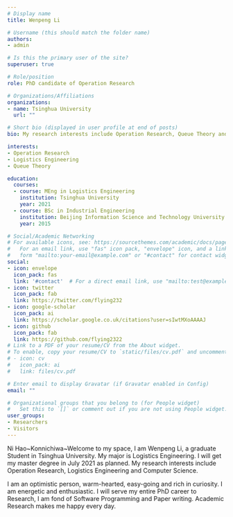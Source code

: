 ```yaml
---
# Display name
title: Wenpeng Li

# Username (this should match the folder name)
authors:
- admin

# Is this the primary user of the site?
superuser: true

# Role/position
role: PhD candidate of Operation Research

# Organizations/Affiliations
organizations:
- name: Tsinghua University
  url: ""

# Short bio (displayed in user profile at end of posts)
bio: My research interests include Operation Research, Queue Theory and Cellular Automaton.

interests:
- Operation Research
- Logistics Engineering
- Queue Theory

education:
  courses:
  - course: MEng in Logistics Engineering
    institution: Tsinghua University
    year: 2021
  - course: BSc in Industrial Engineering
    institution: Beijing Information Science and Technology University
    year: 2015

# Social/Academic Networking
# For available icons, see: https://sourcethemes.com/academic/docs/page-builder/#icons
#   For an email link, use "fas" icon pack, "envelope" icon, and a link in the
#   form "mailto:your-email@example.com" or "#contact" for contact widget.
social:
- icon: envelope
  icon_pack: fas
  link: '#contact'  # For a direct email link, use "mailto:test@example.org".
- icon: twitter
  icon_pack: fab
  link: https://twitter.com/flying232
- icon: google-scholar
  icon_pack: ai
  link: https://scholar.google.co.uk/citations?user=sIwtMXoAAAAJ
- icon: github
  icon_pack: fab
  link: https://github.com/flying2322
# Link to a PDF of your resume/CV from the About widget.
# To enable, copy your resume/CV to `static/files/cv.pdf` and uncomment the lines below.
# - icon: cv
#   icon_pack: ai
#   link: files/cv.pdf

# Enter email to display Gravatar (if Gravatar enabled in Config)
email: ""

# Organizational groups that you belong to (for People widget)
#   Set this to `[]` or comment out if you are not using People widget.
user_groups:
- Researchers
- Visitors
---
```


Ni Hao~Konnichiwa~Welcome to my space, I am Wenpeng Li, a graduate Student in Tsinghua University. My major is Logistics Engineering. I will get my master degree in July 2021 as planned. My research interests include Operation Research, Logistics Engineering and Computer Science.  

I am an optimistic person, warm-hearted, easy-going and rich in curiosity. I am energetic and enthusiastic. I will serve my entire PhD career to Research, I am fond of Software Programming and Paper writing. Academic Research makes me happy every day. 

